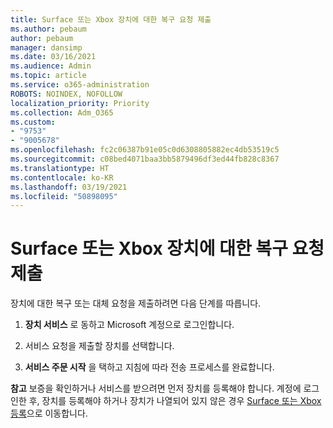 ```yaml
---
title: Surface 또는 Xbox 장치에 대한 복구 요청 제출
ms.author: pebaum
author: pebaum
manager: dansimp
ms.date: 03/16/2021
ms.audience: Admin
ms.topic: article
ms.service: o365-administration
ROBOTS: NOINDEX, NOFOLLOW
localization_priority: Priority
ms.collection: Adm_O365
ms.custom:
- "9753"
- "9005678"
ms.openlocfilehash: fc2c06387b91e05c0d6308805882ec4db53519c5
ms.sourcegitcommit: c08bed4071baa3bb5879496df3ed44fb828c8367
ms.translationtype: HT
ms.contentlocale: ko-KR
ms.lasthandoff: 03/19/2021
ms.locfileid: "50898095"
---
```

# <a name="submit-a-repair-request-for-a-surface-or-xbox-device"></a>Surface 또는 Xbox 장치에 대한 복구 요청 제출

장치에 대한 복구 또는 대체 요청을 제출하려면 다음 단계를 따릅니다.

1. **장치 서비스** 로 동하고 Microsoft 계정으로 로그인합니다.

2. 서비스 요청을 제출할 장치를 선택합니다.

3. **서비스 주문 시작** 을 택하고 지침에 따라 전송 프로세스를 완료합니다.

**참고** 보증을 확인하거나 서비스를 받으려면 먼저 장치를 등록해야 합니다. 계정에 로그인한 후, 장치를 등록해야 하거나 장치가 나열되어 있지 않은 경우 [Surface 또는 Xbox 등록](https://support.microsoft.com/surface/register-your-surface-or-xbox-fd7d73f8-b0e6-c9fa-e83b-0b64652e2376)으로 이동합니다.